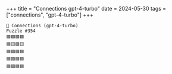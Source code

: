 +++
title = "Connections gpt-4-turbo"
date = 2024-05-30
tags = ["connections", "gpt-4-turbo"]
+++

```text
🤖 Connections (gpt-4-turbo) 
Puzzle #354
🟩🟩🟩🟩
🟦🟨🟪🟨
🟦🟪🟪🟦
🟦🟪🟦🟦
🟦🟪🟦🟦
```
